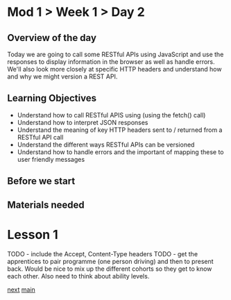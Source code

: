 # Mod 1 > Week 1 > Day 2

## Overview of the day

Today we are going to call some RESTful APIs using JavaScript and use the responses to display information in the browser as well as handle errors. We'll also look more closely at specific HTTP headers and understand how and why we might version a REST API.

## Learning Objectives

* Understand how to call RESTful APIS using (using the fetch() call)
* Understand how to interpret JSON responses
* Understand the meaning of key HTTP headers sent to / returned from a RESTful API call
* Understand the different ways RESTful APIs can be versioned
* Understand how to handle errors and the important of mapping these to user friendly messages

## Before we start

## Materials needed

# Lesson 1
TODO - include the Accept, Content-Type headers
TODO - get the apprentices to pair programme (one person driving) and then to present back. Would be nice to mix up the different cohorts so they get to know each other. Also need to think about ability levels.

[next](/swe/mod1/wk1/day3.html)
[main](/swe)